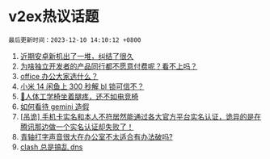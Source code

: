 # v2ex热议话题

`最后更新时间：2023-12-10 14:10:12 +0800`

1. [近期安卓新机出了一堆，纠结了很久](https://www.v2ex.com/t/998995)
1. [为啥独立开发者的产品同行都不愿意付费呢？看不上吗？](https://www.v2ex.com/t/998941)
1. [office 办公大家选什么？](https://www.v2ex.com/t/998934)
1. [小米 14 闲鱼上 300 秒解 bl 锁可信不？](https://www.v2ex.com/t/999070)
1. [🦽人体工学椅坐着腿疼，还不如电竞椅](https://www.v2ex.com/t/998966)
1. [如何看待 gemini 造假](https://www.v2ex.com/t/999027)
1. [[吊诡] 手机卡实名和本人不符居然能通过各大官方平台实名认证，诡异的是在腾讯那边做一个实名认证却失败了！](https://www.v2ex.com/t/998964)
1. [青轴打字声音很大在办公室不太适合有办法破吗?](https://www.v2ex.com/t/999021)
1. [clash 总是搞乱 dns](https://www.v2ex.com/t/999090)

